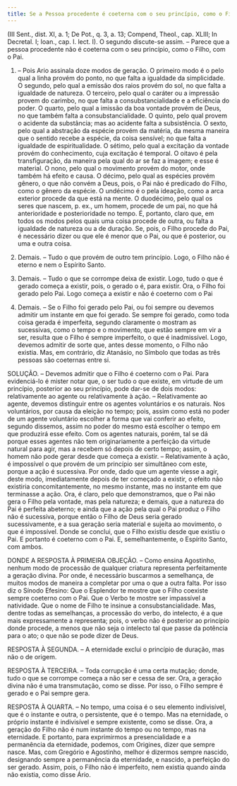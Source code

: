 ```yaml
---
title: Se a Pessoa procedente é coeterna com o seu princípio, como o Filho com o Pai
---
```


(III Sent., dist. XI, a. 1; De Pot., q. 3, a. 13; Compend, Theol., cap. XLIII; In Decretal. I; Ioan., cap. I. lect. I).
  O segundo discute-se assim. – Parece que a pessoa procedente não é coeterna com o seu princípio, como o Filho, com o Pai.  

1. – Pois Ario assinala doze modos de geração. O primeiro modo é o pelo qual a linha provém do ponto, no que falta a igualdade da simplicidade. O segundo, pelo qual a emissão dos raios provém do sol, no que falta a igualdade de natureza. O terceiro, pelo qual o caráter ou a impressão provem do carimbo, no que falta a consubstancialidade e a eficiência do poder. O quarto, pelo qual a imissão da boa vontade provém de Deus, no que também falta a consubstancialidade. O quinto, pelo qual provem o acidente da substância; mas ao acidente falta a subsistência. O sexto, pelo qual a abstração da espécie provém da matéria, da mesma maneira que o sentido recebe a espécie, da coisa sensível; no que falta a igualdade de espiritualidade. O sétimo, pelo qual a excitação da vontade provém do conhecimento, cuja excitação é temporal. O oitavo é pela transfiguração, da maneira pela qual do ar se faz a imagem; e esse é material. O nono, pelo qual o movimento provém do motor, onde também há efeito e causa. O décimo, pelo qual as espécies provém gênero, o que não convém a Deus, pois, o Pai não é predicado do Filho, como o gênero da espécie. O undécimo é o pela ideação, como a arca exterior procede da que está na mente. O duodécimo, pelo qual os seres que nascem, p. ex., um homem, procede de um pai, no que há anterioridade e posterioridade no tempo. É, portanto, claro que, em todos os modos pelos quais uma coisa procede de outra, ou falta a igualdade de natureza ou a de duração. Se, pois, o Filho procede do Pai, é necessário dizer ou que ele é menor que o Pai, ou que é posterior, ou uma e outra coisa.  

2. Demais. – Tudo o que provém de outro tem princípio. Logo, o Filho não é eterno e nem o Espírito Santo.  

3. Demais. – Tudo o que se corrompe deixa de existir. Logo, tudo o que é gerado começa a existir, pois, o gerado o é, para existir. Ora, o Filho foi gerado pelo Pai. Logo começa a existir e não é coeterno com o Pai  

4. Demais. – Se o Filho foi gerado pelo Pai, ou foi sempre ou devemos admitir um instante em que foi gerado. Se sempre foi gerado, como toda coisa gerada é imperfeita, segundo claramente o mostram as sucessivas, como o tempo e o movimento, que estão sempre em vir a ser, resulta que o Filho é sempre imperfeito, o que é inadmissível. Logo, devemos admitir de sorte que, antes desse momento, o Filho não existia.  Mas, em contrário, diz Atanásio, no Símbolo que todas as três pessoas são coeternas entre si.  

SOLUÇÃO. – Devemos admitir que o Filho é coeterno com o Pai. Para evidenciá-lo é mister notar que, o ser tudo o que existe, em virtude de um princípio, posterior ao seu princípio, pode dar-se de dois modos: relativamente ao agente ou relativamente à ação. – Relativamente ao agente, devemos distinguir entre os agentes voluntários e os naturais. Nos voluntários, por causa da eleição no tempo; pois, assim como está no poder de um agente voluntário escolher a forma que vai conferir ao efeito, segundo dissemos, assim no poder do mesmo está escolher o tempo em que produzirá esse efeito. Com os agentes naturais, porém, tal se dá porque esses agentes não tem originariamente a perfeição da virtude natural para agir, mas a recebem só depois de certo tempo; assim, o homem não pode gerar desde que começa a existir. – Relativamente à ação, é impossível o que provém de um princípio ser simultâneo com este, porque a ação é sucessiva. Por onde, dado que um agente viesse a agir, deste modo, imediatamente depois de ter começado a existir, o efeito não existiria concomitantemente, no mesmo instante, mas no instante em que terminasse a ação.  Ora, é claro, pelo que demonstramos, que o Pai não gera o Filho pela vontade, mas pela natureza; e demais, que a natureza do Pai é perfeita abeterno; e ainda que a ação pela qual o Pai produz o Filho não é sucessiva, porque então o Filho de Deus seria gerado sucessivamente, e a sua geração seria material e sujeita ao movimento, o que é impossível. Donde se conclui, que o Filho existiu desde que existiu o Pai. E portanto é coeterno com o Pai. E, semelhantemente, o Espírito Santo, com ambos.  

DONDE A RESPOSTA À PRIMEIRA OBJEÇÃO. – Como ensina Agostinho, nenhum modo de processão de qualquer criatura representa perfeitamente a geração divina. Por onde, é necessário buscarmos a semelhança, de muitos modos de maneira a completar por uma o que a outra falta. Por isso diz o Sínodo Efesino: Que o Esplendor te mostre que o Filho coexiste sempre coeterno com o Pai. Que o Verbo te mostre ser impassível a natividade. Que o nome de Filho te insinue a consubstancialidade. Mas, dentre todas as semelhanças, a processão do verbo, do intelecto, é a que mais expressamente a representa; pois, o verbo não é posterior ao princípio donde procede, a menos que não seja o intelecto tal que passe da potência para o ato; o que não se pode dizer de Deus.  

RESPOSTA À SEGUNDA. – A eternidade exclui o princípio de duração, mas não o de origem.  

RESPOSTA À TERCEIRA. – Toda corrupção é uma certa mutação; donde, tudo o que se corrompe começa a não ser e cessa de ser. Ora, a geração divina não é uma transmutação, como se disse. Por isso, o Filho sempre é gerado e o Pai sempre gera.  

RESPOSTA À QUARTA. – No tempo, uma coisa é o seu elemento indivisível, que é o instante e outra, o persistente, que é o tempo. Mas na eternidade, o próprio instante é indivisível e sempre existente, como se disse. Ora, a geração do Filho não é num instante do tempo ou no tempo, mas na eternidade. E portanto, para exprimirmos a presencialidade e a permanência da eternidade, podemos, com Origines, dizer que sempre nasce. Mas, com Gregório e Agostinho, melhor é dizermos sempre nascido, designando sempre a permanência da eternidade, e nascido, a perfeição do ser gerado. Assim, pois, o Filho não é imperfeito, nem existia quando ainda não existia, como disse Ário.